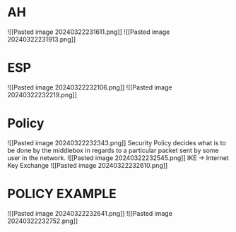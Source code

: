 # AH
![[Pasted image 20240322231611.png]]
![[Pasted image 20240322231913.png]]
# ESP
![[Pasted image 20240322232106.png]]
![[Pasted image 20240322232219.png]]
# Policy
![[Pasted image 20240322232343.png]]
Security Policy decides what is to be done by the middlebox in regards to a particular packet sent by some user in the network.
![[Pasted image 20240322232545.png]]
IKE -> Internet Key Exchange
![[Pasted image 20240322232610.png]]
# POLICY EXAMPLE
![[Pasted image 20240322232641.png]]
![[Pasted image 20240322232752.png]]
